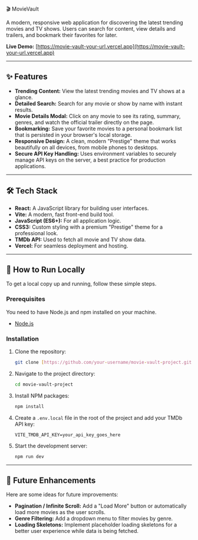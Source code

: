  🎬 MovieVault

A modern, responsive web application for discovering the latest trending movies and TV shows. Users can search for content, view details and trailers, and bookmark their favorites for later.

**Live Demo:** [https://movie-vault-your-url.vercel.app](https://movie-vault-your-url.vercel.app) 



---

## ✨ Features

- **Trending Content:** View the latest trending movies and TV shows at a glance.
- **Detailed Search:** Search for any movie or show by name with instant results.
- **Movie Details Modal:** Click on any movie to see its rating, summary, genres, and watch the official trailer directly on the page.
- **Bookmarking:** Save your favorite movies to a personal bookmark list that is persisted in your browser's local storage.
- **Responsive Design:** A clean, modern "Prestige" theme that works beautifully on all devices, from mobile phones to desktops.
- **Secure API Key Handling:** Uses environment variables to securely manage API keys on the server, a best practice for production applications.

---

## 🛠️ Tech Stack

- **React:** A JavaScript library for building user interfaces.
- **Vite:** A modern, fast front-end build tool.
- **JavaScript (ES6+):** For all application logic.
- **CSS3:** Custom styling with a premium "Prestige" theme for a professional look.
- **TMDb API:** Used to fetch all movie and TV show data.
- **Vercel:** For seamless deployment and hosting.

---

## 🚀 How to Run Locally

To get a local copy up and running, follow these simple steps.

### Prerequisites

You need to have Node.js and npm installed on your machine.

- [Node.js](https://nodejs.org/)

### Installation

1.  Clone the repository:
    ```bash
    git clone [https://github.com/your-username/movie-vault-project.git](https://github.com/your-username/movie-vault-project.git)
    ```
2.  Navigate to the project directory:
    ```bash
    cd movie-vault-project
    ```
3.  Install NPM packages:
    ```bash
    npm install
    ```
4.  Create a `.env.local` file in the root of the project and add your TMDb API key:
    ```
    VITE_TMDB_API_KEY=your_api_key_goes_here
    ```
5.  Start the development server:
    ```bash
    npm run dev
    ```

---

## 🌟 Future Enhancements

Here are some ideas for future improvements:

- **Pagination / Infinite Scroll:** Add a "Load More" button or automatically load more movies as the user scrolls.
- **Genre Filtering:** Add a dropdown menu to filter movies by genre.
- **Loading Skeletons:** Implement placeholder loading skeletons for a better user experience while data is being fetched.
